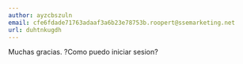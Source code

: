 ```yaml
---
author: ayzcbszuln
email: cfe6fdade71763adaaf3a6b23e78753b.roopert@ssemarketing.net
url: duhtnkugdh
---
```


Muchas gracias. ?Como puedo iniciar sesion?